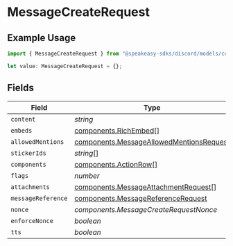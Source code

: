 # MessageCreateRequest

## Example Usage

```typescript
import { MessageCreateRequest } from "@speakeasy-sdks/discord/models/components";

let value: MessageCreateRequest = {};
```

## Fields

| Field                                                                                                | Type                                                                                                 | Required                                                                                             | Description                                                                                          |
| ---------------------------------------------------------------------------------------------------- | ---------------------------------------------------------------------------------------------------- | ---------------------------------------------------------------------------------------------------- | ---------------------------------------------------------------------------------------------------- |
| `content`                                                                                            | *string*                                                                                             | :heavy_minus_sign:                                                                                   | N/A                                                                                                  |
| `embeds`                                                                                             | [components.RichEmbed](../../models/components/richembed.md)[]                                       | :heavy_minus_sign:                                                                                   | N/A                                                                                                  |
| `allowedMentions`                                                                                    | [components.MessageAllowedMentionsRequest](../../models/components/messageallowedmentionsrequest.md) | :heavy_minus_sign:                                                                                   | N/A                                                                                                  |
| `stickerIds`                                                                                         | *string*[]                                                                                           | :heavy_minus_sign:                                                                                   | N/A                                                                                                  |
| `components`                                                                                         | [components.ActionRow](../../models/components/actionrow.md)[]                                       | :heavy_minus_sign:                                                                                   | N/A                                                                                                  |
| `flags`                                                                                              | *number*                                                                                             | :heavy_minus_sign:                                                                                   | N/A                                                                                                  |
| `attachments`                                                                                        | [components.MessageAttachmentRequest](../../models/components/messageattachmentrequest.md)[]         | :heavy_minus_sign:                                                                                   | N/A                                                                                                  |
| `messageReference`                                                                                   | [components.MessageReferenceRequest](../../models/components/messagereferencerequest.md)             | :heavy_minus_sign:                                                                                   | N/A                                                                                                  |
| `nonce`                                                                                              | *components.MessageCreateRequestNonce*                                                               | :heavy_minus_sign:                                                                                   | N/A                                                                                                  |
| `enforceNonce`                                                                                       | *boolean*                                                                                            | :heavy_minus_sign:                                                                                   | N/A                                                                                                  |
| `tts`                                                                                                | *boolean*                                                                                            | :heavy_minus_sign:                                                                                   | N/A                                                                                                  |